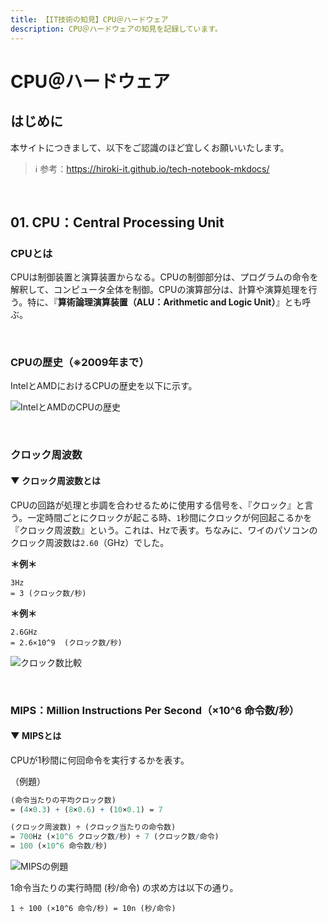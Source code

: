 ```yaml
---
title: 【IT技術の知見】CPU＠ハードウェア
description: CPU＠ハードウェアの知見を記録しています。
---
```


# CPU＠ハードウェア

## はじめに

本サイトにつきまして、以下をご認識のほど宜しくお願いいたします。



> ℹ️ 参考：https://hiroki-it.github.io/tech-notebook-mkdocs/

<br>


## 01. CPU：Central Processing Unit

### CPUとは

CPUは制御装置と演算装置からなる。CPUの制御部分は、プログラムの命令を解釈して、コンピュータ全体を制御。CPUの演算部分は、計算や演算処理を行う。特に、『**算術論理演算装置（ALU：Arithmetic and Logic Unit）**』とも呼ぶ。

<br>

### CPUの歴史（※2009年まで）

IntelとAMDにおけるCPUの歴史を以下に示す。



![IntelとAMDのCPUの歴史](https://raw.githubusercontent.com/hiroki-it/tech-notebook/master/images/IntelとAMDにおけるCPUの歴史.png)

<br>

### クロック周波数

#### ▼ クロック周波数とは

CPUの回路が処理と歩調を合わせるために使用する信号を、『クロック』と言う。一定時間ごとにクロックが起こる時、```1```秒間にクロックが何回起こるかを『クロック周波数』という。これは、Hzで表す。ちなみに、ワイのパソコンのクロック周波数は```2.60```（GHz）でした。

**＊例＊**

```
3Hz
= 3 (クロック数/秒)
```
**＊例＊**

```
2.6GHz
= 2.6×10^9  (クロック数/秒)
```
![クロック数比較](https://raw.githubusercontent.com/hiroki-it/tech-notebook/master/images/クロック数比較.png)

<br>

### MIPS：Million Instructions Per Second（×10^6 命令数/秒）

#### ▼ MIPSとは

CPUが1秒間に何回命令を実行するかを表す。



（例題）

```mathematica
(命令当たりの平均クロック数) 
= (4×0.3) + (8×0.6) + (10×0.1) = 7

(クロック周波数) ÷ (クロック当たりの命令数)
= 700Hz (×10^6 クロック数/秒) ÷ 7 (クロック数/命令) 
= 100 (×10^6 命令数/秒)
```

![MIPSの例題](https://raw.githubusercontent.com/hiroki-it/tech-notebook/master/images/MIPSの例題.png)

1命令当たりの実行時間 (秒/命令) の求め方は以下の通り。



```
1 ÷ 100 (×10^6 命令/秒) = 10n (秒/命令)
```

<br>
